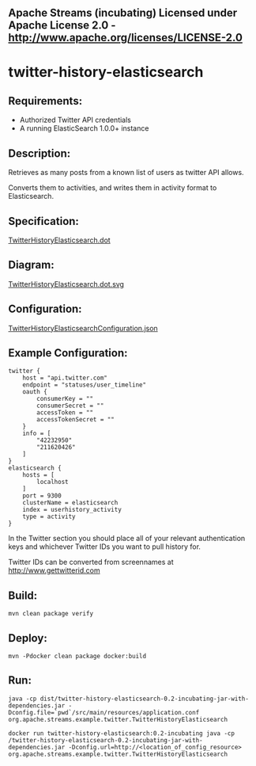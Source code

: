 Apache Streams (incubating)
Licensed under Apache License 2.0 - http://www.apache.org/licenses/LICENSE-2.0
--------------------------------------------------------------------------------

twitter-history-elasticsearch
==============================

Requirements:
-------------
 - Authorized Twitter API credentials
 - A running ElasticSearch 1.0.0+ instance

Description:
------------
Retrieves as many posts from a known list of users as twitter API allows.

Converts them to activities, and writes them in activity format to Elasticsearch.

Specification:
-----------------

[TwitterHistoryElasticsearch.dot](TwitterHistoryElasticsearch.dot "TwitterHistoryElasticsearch.dot" )

Diagram:
-----------------

<a href="TwitterHistoryElasticsearch.dot.svg" target="_self">TwitterHistoryElasticsearch.dot.svg</a>

Configuration:
-----------------

[TwitterHistoryElasticsearchConfiguration.json](TwitterHistoryElasticsearchConfiguration.json "TwitterHistoryElasticsearchConfiguration.json" )

Example Configuration:
----------------------

    twitter {
        host = "api.twitter.com"
        endpoint = "statuses/user_timeline"
        oauth {
            consumerKey = ""
            consumerSecret = ""
            accessToken = ""
            accessTokenSecret = ""
        }
        info = [
            "42232950"
            "211620426"
        ]
    }
    elasticsearch {
        hosts = [
            localhost
        ]
        port = 9300
        clusterName = elasticsearch
        index = userhistory_activity
        type = activity
    }

In the Twitter section you should place all of your relevant authentication keys and whichever Twitter IDs you want to pull history for.

Twitter IDs can be converted from screennames at http://www.gettwitterid.com

Build:
---------

    mvn clean package verify

Deploy:
--------

    mvn -Pdocker clean package docker:build

Run:
--------

    java -cp dist/twitter-history-elasticsearch-0.2-incubating-jar-with-dependencies.jar -Dconfig.file=`pwd`/src/main/resources/application.conf org.apache.streams.example.twitter.TwitterHistoryElasticsearch

    docker run twitter-history-elasticsearch:0.2-incubating java -cp /twitter-history-elasticsearch-0.2-incubating-jar-with-dependencies.jar -Dconfig.url=http://<location_of_config_resource> org.apache.streams.example.twitter.TwitterHistoryElasticsearch

